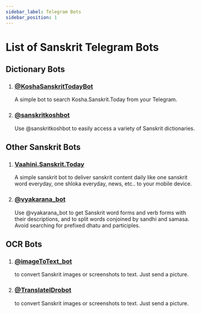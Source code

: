```yaml
---
sidebar_label: Telegram Bots
sidebar_position: 1
---
```


# List of Sanskrit Telegram Bots

## Dictionary Bots

1. ### [@KoshaSanskritTodayBot](https://kosha.sanskrit.today/tools/telegram-bot)
    
    A simple bot to search Kosha.Sanskrit.Today from your Telegram.

1. ### [@sanskritkoshbot](https://t.me/sanskritkoshbot)

    Use @sanskritkoshbot to easily access a variety of Sanskrit dictionaries.

## Other Sanskrit Bots

1. ### [Vaahini.Sanskrit.Today](https://vaahini.sanskrit.today/)

    A simple sanskrit bot to deliver sanskrit content daily like one sanskrit word everyday, one shloka everyday, news, etc.. to your mobile device.

1. ### [@vyakarana_bot](https://t.me/vyakarana_bot)

    Use @vyakarana_bot to get Sanskrit word forms and verb forms with their descriptions, and to split words conjoined by sandhi and samasa. Avoid searching for prefixed dhatu and participles.

## OCR Bots

1. ### [@imageToText_bot](https://t.me/imageToText_bot)

    to convert Sanskrit images or screenshots to text. Just send a picture.

1. ### [@TranslateIDrobot](https://t.me/TranslateIDrobot)

    to convert Sanskrit images or screenshots to text. Just send a picture.
